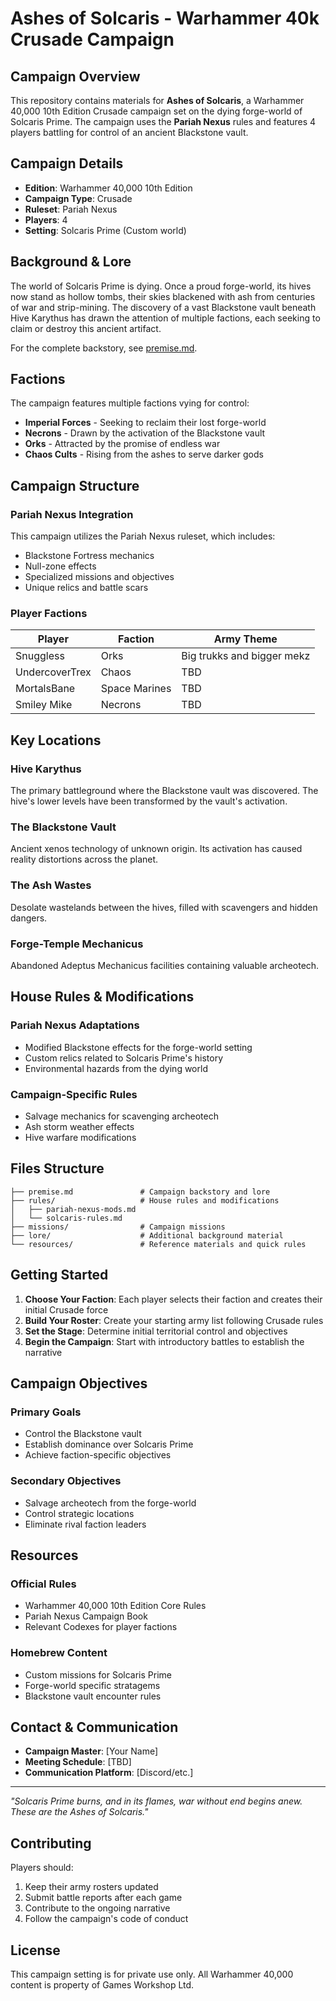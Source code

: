 # Ashes of Solcaris - Warhammer 40k Crusade Campaign

## Campaign Overview

This repository contains materials for **Ashes of Solcaris**, a Warhammer 40,000 10th Edition Crusade campaign set on the dying forge-world of Solcaris Prime. The campaign uses the **Pariah Nexus** rules and features 4 players battling for control of an ancient Blackstone vault.

## Campaign Details

- **Edition**: Warhammer 40,000 10th Edition
- **Campaign Type**: Crusade
- **Ruleset**: Pariah Nexus
- **Players**: 4
- **Setting**: Solcaris Prime (Custom world)

## Background & Lore

The world of Solcaris Prime is dying. Once a proud forge-world, its hives now stand as hollow tombs, their skies blackened with ash from centuries of war and strip-mining. The discovery of a vast Blackstone vault beneath Hive Karythus has drawn the attention of multiple factions, each seeking to claim or destroy this ancient artifact.

For the complete backstory, see [premise.md](../premise.md).

## Factions

The campaign features multiple factions vying for control:

- **Imperial Forces** - Seeking to reclaim their lost forge-world
- **Necrons** - Drawn by the activation of the Blackstone vault
- **Orks** - Attracted by the promise of endless war
- **Chaos Cults** - Rising from the ashes to serve darker gods

## Campaign Structure

### Pariah Nexus Integration

This campaign utilizes the Pariah Nexus ruleset, which includes:
- Blackstone Fortress mechanics
- Null-zone effects
- Specialized missions and objectives
- Unique relics and battle scars

### Player Factions

| Player | Faction | Army Theme |
|--------|---------|------------|
| Snuggless | Orks | Big trukks and bigger mekz |
| UndercoverTrex | Chaos | TBD |
| MortalsBane | Space Marines | TBD |
| Smiley Mike | Necrons | TBD |

## Key Locations

### Hive Karythus
The primary battleground where the Blackstone vault was discovered. The hive's lower levels have been transformed by the vault's activation.

### The Blackstone Vault
Ancient xenos technology of unknown origin. Its activation has caused reality distortions across the planet.

### The Ash Wastes
Desolate wastelands between the hives, filled with scavengers and hidden dangers.

### Forge-Temple Mechanicus
Abandoned Adeptus Mechanicus facilities containing valuable archeotech.

## House Rules & Modifications

### Pariah Nexus Adaptations
- Modified Blackstone effects for the forge-world setting
- Custom relics related to Solcaris Prime's history
- Environmental hazards from the dying world

### Campaign-Specific Rules
- Salvage mechanics for scavenging archeotech
- Ash storm weather effects
- Hive warfare modifications

## Files Structure

```
├── premise.md               # Campaign backstory and lore
├── rules/                   # House rules and modifications
│   ├── pariah-nexus-mods.md
│   └── solcaris-rules.md
├── missions/                # Campaign missions
├── lore/                    # Additional background material
└── resources/               # Reference materials and quick rules
```

## Getting Started

1. **Choose Your Faction**: Each player selects their faction and creates their initial Crusade force
2. **Build Your Roster**: Create your starting army list following Crusade rules
3. **Set the Stage**: Determine initial territorial control and objectives
4. **Begin the Campaign**: Start with introductory battles to establish the narrative

## Campaign Objectives

### Primary Goals
- Control the Blackstone vault
- Establish dominance over Solcaris Prime
- Achieve faction-specific objectives

### Secondary Objectives
- Salvage archeotech from the forge-world
- Control strategic locations
- Eliminate rival faction leaders

## Resources

### Official Rules
- Warhammer 40,000 10th Edition Core Rules
- Pariah Nexus Campaign Book
- Relevant Codexes for player factions

### Homebrew Content
- Custom missions for Solcaris Prime
- Forge-world specific stratagems
- Blackstone vault encounter rules

## Contact & Communication

- **Campaign Master**: [Your Name]
- **Meeting Schedule**: [TBD]
- **Communication Platform**: [Discord/etc.]

---

*"Solcaris Prime burns, and in its flames, war without end begins anew. These are the Ashes of Solcaris."*

## Contributing

Players should:
1. Keep their army rosters updated
2. Submit battle reports after each game
3. Contribute to the ongoing narrative
4. Follow the campaign's code of conduct

## License

This campaign setting is for private use only. All Warhammer 40,000 content is property of Games Workshop Ltd.
